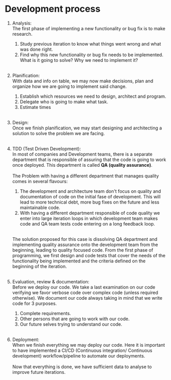# Development process

1. Analysis:<br>
   The first phase of implementing a new functionality or bug fix is to make research.

   1. Study previous iteration to know what things went wrong and what was done right.
   2. Find why this new functionality or bug fix needs to be implemented. What is it going to solve? Why we need to implement it?<br><br>

2. Planification:<br>
   With data and info on table, we may now make decisions, plan and organize how we are going to implement said change.

   1. Establish which resources we need to design, architect and program.
   2. Delegate who is going to make what task.
   3. Estimate times<br><br>

3. Design:<br>
   Once we finish planification, we may start designing and architecting a solution to solve the problem we are facing.<br><br>

4. TDD (Test Driven Development):<br>
   In most of companies and Development teams, there is a separate department that is responsible of assuring that the code is going to work once deployed. This department is called **QA (quality assurance)**.<br><br>The Problem with having a different department that manages quality comes in several flavours:

   1. The development and architecture team don't focus on quality and documentation of code on the initial fase of development. This will lead to more technical debt, more bug fixes on the future and less maintainable code.
   2. With having a different department responsible of code quality we enter into large iteration loops in which development team makes code and QA team tests code entering on a long feedback loop.<br><br>

   The solution proposed for this case is dissolving QA department and implementing quality assurance onto the development team from the beginning, leading to quality focused code. From the first phase of programming, we first design and code tests that cover the needs of the functionality being implemented and the criteria defined on the beginning of the iteration.<br><br>

5. Evaluation, review & documentation:<br>
   Before we deploy our code. We take a last examination on our code verifying we favor verbose code over complex code (unless required otherwise). We document our code always taking in mind that we write code for 3 purposes.

   1. Complete requirements.
   2. Other persons that are going to work with our code.
   3. Our future selves trying to understand our code.<br><br>

6. Deployment:<br>
   When we finish everything we may deploy our code. Here it is important to have implemented a CI/CD (Continuous integration/ Continuous development) workflow/pipeline to automate our deployments.<br><br>Now that everything is done, we have sufficient data to analyse to improve future iterations.
